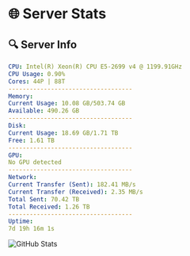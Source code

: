 # 🌐 Server Stats
## 🔍 Server Info
```yaml
CPU: Intel(R) Xeon(R) CPU E5-2699 v4 @ 1199.91GHz
CPU Usage: 0.90%
Cores: 44P | 88T
-----------------------------------
Memory:
Current Usage: 10.08 GB/503.74 GB
Available: 490.26 GB
-----------------------------------
Disk:
Current Usage: 18.69 GB/1.71 TB
Free: 1.61 TB
-----------------------------------
GPU:
No GPU detected
-----------------------------------
Network:
Current Transfer (Sent): 182.41 MB/s
Current Transfer (Received): 2.35 MB/s
Total Sent: 70.42 TB
Total Received: 1.26 TB
-----------------------------------
Uptime:
7d 19h 16m 1s
```
![GitHub Stats](https://img.shields.io/badge/Updated-2025-02-15_17:59:19-blue)